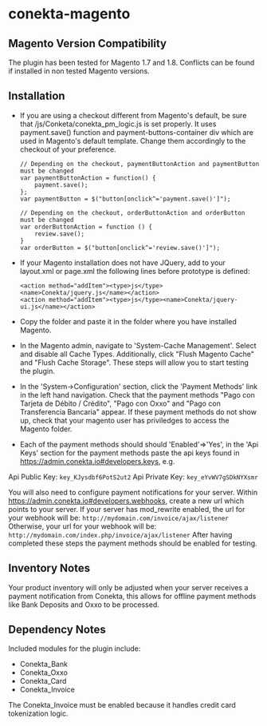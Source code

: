 conekta-magento
==============

Magento Version Compatibility
-----------
The plugin has been tested for Magento 1.7 and 1.8. Conflicts can be found if installed in non tested Magento versions.

Installation
-----------

  * If you are using a checkout different from Magento's default, be sure that /js/Conketa/conekta_pm_logic.js is set properly. It uses payment.save() function and payment-buttons-container div which are used in Magento's default template. Change them accordingly to the checkout of your preference.

		// Depending on the checkout, paymentButtonAction and paymentButton must be changed
		var paymentButtonAction = function() {
			payment.save();
		};
		var paymentButton = $("button[onclick^='payment.save()']");

		// Depending on the checkout, orderButtonAction and orderButton must be changed
		var orderButtonAction = function () {
			review.save();
		}
		var orderButton = $("button[onclick^='review.save()']");

  * If your Magento installation does not have JQuery, add to your layout.xml or page.xml the following lines before prototype is defined:

		<action method="addItem"><type>js</type><name>Conekta/jquery.js</name></action>
		<action method="addItem"><type>js</type><name>Conekta/jquery-ui.js</name></action>

  * Copy the folder and paste it in the folder where you have installed Magento.
  * In the Magento admin, navigate to 'System-Cache Management'. Select and disable all Cache Types.  Additionally, click "Flush Magento Cache" and "Flush Cache Storage".  These steps will allow you to start testing the plugin.
  * In the 'System->Configuration' section, click the 'Payment Methods' link in the left hand navigation.  Check that the payment methods "Pago con Tarjeta de Débito / Crédito", "Pago con Oxxo" and "Pago con Transferencia Bancaria" appear. If these payment methods do not show up, check that your magento user has priviledges to access the Magento folder.
  * Each of the payment methods should should 'Enabled'=>'Yes', in the 'Api Keys' section for the payment methods paste the api keys found in https://admin.conekta.io#developers.keys, e.g.
    
Api Public Key: 
    `key_KJysdbf6PotS2ut2`
Api Private Key: 
    `key_eYvWV7gSDkNYXsmr`


You will also need to configure payment notifications for your server.  Within https://admin.conekta.io#developers.webhooks, create a new url which points to your server.
If your server has mod_rewrite enabled, the url for your webhook will be:
    `http://mydomain.com/invoice/ajax/listener`
Otherwise, your url for your webhook will be:
    `http://mydomain.com/index.php/invoice/ajax/listener`
After having completed these steps the payment methods should be enabled for testing.

Inventory Notes
---------------

Your product inventory will only be adjusted when your server receives a payment notification from Conekta, this allows for offline payment methods like Bank Deposits and Oxxo to be processed.

Dependency Notes
-----------

Included modules for the plugin include:
  * Conekta_Bank
  * Conekta_Oxxo
  * Conekta_Card
  * Conekta_Invoice

The Conekta_Invoice must be enabled because it handles credit card tokenization logic.
